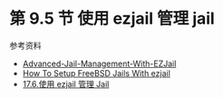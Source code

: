 # 第 9.5 节 使用 ezjail 管理 jail

参考资料

- [Advanced-Jail-Management-With-EZJail](https://freebsdfoundation.org/wp-content/uploads/2019/09/Advanced-Jail-Management-With-EZJail.pdf)
- [How To Setup FreeBSD Jails With ezjail](https://www.cyberciti.biz/faq/howto-setup-freebsd-jail-with-ezjail)
- [17.6.使用 ezjail 管理 Jail](https://handbook.bsdcn.org/di-17-zhang-jail/17.6.-shi-yong-ezjail-guan-li-jail.html)
